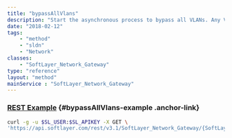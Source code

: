 ```yaml
---
title: "bypassAllVlans"
description: "Start the asynchronous process to bypass all VLANs. Any VLANs that are already bypassed will be ignored. The status field can be checked for progress. "
date: "2018-02-12"
tags:
    - "method"
    - "sldn"
    - "Network"
classes:
    - "SoftLayer_Network_Gateway"
type: "reference"
layout: "method"
mainService : "SoftLayer_Network_Gateway"
---
```


### [REST Example](#bypassAllVlans-example) <a href="/article/rest/"><i class="fas fa-question"></i></a> {#bypassAllVlans-example .anchor-link} 
```bash
curl -g -u $SL_USER:$SL_APIKEY -X GET \
'https://api.softlayer.com/rest/v3.1/SoftLayer_Network_Gateway/{SoftLayer_Network_GatewayID}/bypassAllVlans'
```
